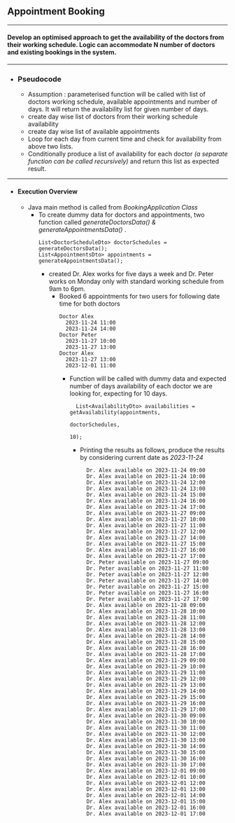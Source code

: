 ## Appointment Booking
***
#### Develop an optimised approach to get the availability of the doctors from their working schedule. Logic can accommodate N number of doctors and existing bookings in the system.
***
* ###  Pseudocode
  * Assumption : parameterised function will be called with list of doctors working schedule, available appointments and number of days. It will return the availability list for given number of days. 
  * create day wise list of doctors from their working schedule availability
  * create day wise list of available appointments
  * Loop for each day from current time and check for availability from above two lists.
  * Conditionally produce a list of availability for each doctor <i> (a separate function can be called recursively) </i> and return this list as expected result.
***

* ####  Execution Overview
  * Java main method is called from <i> BookingApplication Class </i>
    * To create dummy data for doctors and appointments, two function called <i>generateDoctorsData() & generateAppointmentsData() </i>.
      ```
      List<DoctorScheduleDto> doctorSchedules = generateDoctorsData();
      List<AppointmentsDto> appointments = generateAppointmentsData(); 
      ```
      * created Dr. Alex works for five days a week and Dr. Peter works on Monday only with standard working schedule from 9am to 6pm.
        * Booked 6 appointments for two users for following date time for both doctors
          ```
          Doctor Alex
            2023-11-24 11:00
            2023-11-24 14:00
          Doctor Peter 
            2023-11-27 10:00
            2023-11-27 13:00
          Doctor Alex
            2023-11-27 13:00
            2023-12-01 11:00

          ```
          * Function will be called with dummy data and expected number of days availability of each doctor we are looking for, expecting for 10 days.
            ```
              List<AvailabilityDto> availabilities = getAvailability(appointments, 
                                                                      doctorSchedules, 
                                                                        10);
            ```
            * Printing the results as follows, produce the results by considering current date as <i>2023-11-24 </i>
              ```
                Dr. Alex available on 2023-11-24 09:00
                Dr. Alex available on 2023-11-24 10:00
                Dr. Alex available on 2023-11-24 12:00
                Dr. Alex available on 2023-11-24 13:00
                Dr. Alex available on 2023-11-24 15:00
                Dr. Alex available on 2023-11-24 16:00
                Dr. Alex available on 2023-11-24 17:00
                Dr. Alex available on 2023-11-27 09:00
                Dr. Alex available on 2023-11-27 10:00
                Dr. Alex available on 2023-11-27 11:00
                Dr. Alex available on 2023-11-27 12:00
                Dr. Alex available on 2023-11-27 14:00
                Dr. Alex available on 2023-11-27 15:00
                Dr. Alex available on 2023-11-27 16:00
                Dr. Alex available on 2023-11-27 17:00
                Dr. Peter available on 2023-11-27 09:00
                Dr. Peter available on 2023-11-27 11:00
                Dr. Peter available on 2023-11-27 12:00
                Dr. Peter available on 2023-11-27 14:00
                Dr. Peter available on 2023-11-27 15:00
                Dr. Peter available on 2023-11-27 16:00
                Dr. Peter available on 2023-11-27 17:00
                Dr. Alex available on 2023-11-28 09:00
                Dr. Alex available on 2023-11-28 10:00
                Dr. Alex available on 2023-11-28 11:00
                Dr. Alex available on 2023-11-28 12:00
                Dr. Alex available on 2023-11-28 13:00
                Dr. Alex available on 2023-11-28 14:00
                Dr. Alex available on 2023-11-28 15:00
                Dr. Alex available on 2023-11-28 16:00
                Dr. Alex available on 2023-11-28 17:00
                Dr. Alex available on 2023-11-29 09:00
                Dr. Alex available on 2023-11-29 10:00
                Dr. Alex available on 2023-11-29 11:00
                Dr. Alex available on 2023-11-29 12:00
                Dr. Alex available on 2023-11-29 13:00
                Dr. Alex available on 2023-11-29 14:00
                Dr. Alex available on 2023-11-29 15:00
                Dr. Alex available on 2023-11-29 16:00
                Dr. Alex available on 2023-11-29 17:00
                Dr. Alex available on 2023-11-30 09:00
                Dr. Alex available on 2023-11-30 10:00
                Dr. Alex available on 2023-11-30 11:00
                Dr. Alex available on 2023-11-30 12:00
                Dr. Alex available on 2023-11-30 13:00
                Dr. Alex available on 2023-11-30 14:00
                Dr. Alex available on 2023-11-30 15:00
                Dr. Alex available on 2023-11-30 16:00
                Dr. Alex available on 2023-11-30 17:00
                Dr. Alex available on 2023-12-01 09:00
                Dr. Alex available on 2023-12-01 10:00
                Dr. Alex available on 2023-12-01 12:00
                Dr. Alex available on 2023-12-01 13:00
                Dr. Alex available on 2023-12-01 14:00
                Dr. Alex available on 2023-12-01 15:00
                Dr. Alex available on 2023-12-01 16:00
                Dr. Alex available on 2023-12-01 17:00
```